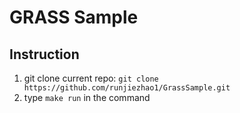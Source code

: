 # GRASS Sample

## Instruction

1. git clone current repo: ```git clone https://github.com/runjiezhao1/GrassSample.git```
2. type ```make run``` in the command